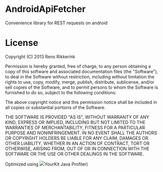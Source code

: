 AndroidApiFetcher
=================

Convenience library for REST requests on android

License
=================

Copyright (C) 2013 Rens Rikkerink

Permission is hereby granted, free of charge, to any person obtaining a copy of this software and associated documentation files (the "Software"), to deal in the Software without restriction, including without limitation the rights to use, copy, modify, merge, publish, distribute, sublicense, and/or sell copies of the Software, and to permit persons to whom the Software is furnished to do so, subject to the following conditions:

The above copyright notice and this permission notice shall be included in all copies or substantial portions of the Software.

THE SOFTWARE IS PROVIDED "AS IS", WITHOUT WARRANTY OF ANY KIND, EXPRESS OR IMPLIED, INCLUDING BUT NOT LIMITED TO THE WARRANTIES OF MERCHANTABILITY, FITNESS FOR A PARTICULAR PURPOSE AND NONINFRINGEMENT. IN NO EVENT SHALL THE AUTHORS OR COPYRIGHT HOLDERS BE LIABLE FOR ANY CLAIM, DAMAGES OR OTHER LIABILITY, WHETHER IN AN ACTION OF CONTRACT, TORT OR OTHERWISE, ARISING FROM, OUT OF OR IN CONNECTION WITH THE SOFTWARE OR THE USE OR OTHER DEALINGS IN THE SOFTWARE.

Optimized using  [![](https://www.yourkit.com/images/yklogo.png "")](https://www.yourkit.com/java/profiler/index.jsp)YourKit Java Profiler)
